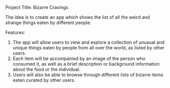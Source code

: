 Project Title: Bizarre Cravings

The idea is to create an app which shows the list of all the weird and strange things eaten by different people.

Features:
1. The app will allow users to view and explore a collection of unusual and unique things eaten by people from all over the world, as listed by other users.
2. Each item  will be accompanied by an image of the person who consumed it, as well as a brief description or background information about the food or the individual. 
3. Users will also be able to browse through different lists of bizarre items eaten curated by other users.
